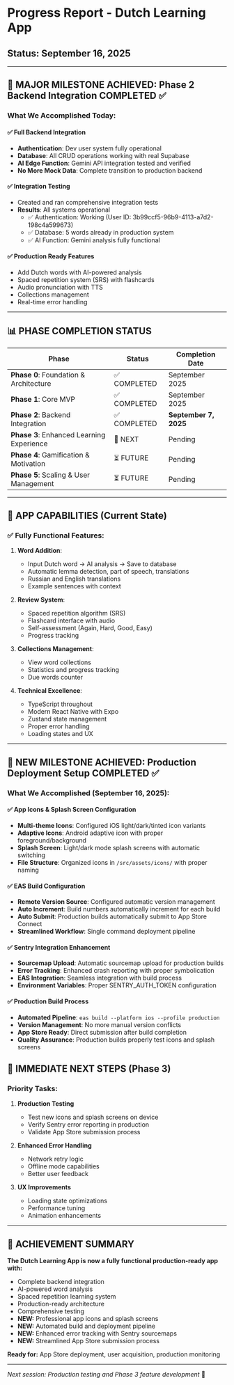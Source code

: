 # Progress Report - Dutch Learning App

## Status: September 16, 2025

---

## 🎯 MAJOR MILESTONE ACHIEVED: Phase 2 Backend Integration COMPLETED ✅

### What We Accomplished Today:

#### ✅ **Full Backend Integration**

- **Authentication**: Dev user system fully operational
- **Database**: All CRUD operations working with real Supabase
- **AI Edge Function**: Gemini API integration tested and verified
- **No More Mock Data**: Complete transition to production backend

#### ✅ **Integration Testing**

- Created and ran comprehensive integration tests
- **Results**: All systems operational
  - ✅ Authentication: Working (User ID: 3b99ccf5-96b9-4113-a7d2-198c4a599673)
  - ✅ Database: 5 words already in production system
  - ✅ AI Function: Gemini analysis fully functional

#### ✅ **Production Ready Features**

- Add Dutch words with AI-powered analysis
- Spaced repetition system (SRS) with flashcards
- Audio pronunciation with TTS
- Collections management
- Real-time error handling

---

## 📊 PHASE COMPLETION STATUS

| Phase                                     | Status       | Completion Date       |
| ----------------------------------------- | ------------ | --------------------- |
| **Phase 0**: Foundation & Architecture    | ✅ COMPLETED | September 2025        |
| **Phase 1**: Core MVP                     | ✅ COMPLETED | September 2025        |
| **Phase 2**: Backend Integration          | ✅ COMPLETED | **September 7, 2025** |
| **Phase 3**: Enhanced Learning Experience | 🔄 NEXT      | Pending               |
| **Phase 4**: Gamification & Motivation    | ⏳ FUTURE    | Pending               |
| **Phase 5**: Scaling & User Management    | ⏳ FUTURE    | Pending               |

---

## 🚀 APP CAPABILITIES (Current State)

### ✅ **Fully Functional Features:**

1. **Word Addition**:
   - Input Dutch word → AI analysis → Save to database
   - Automatic lemma detection, part of speech, translations
   - Russian and English translations
   - Example sentences with context

2. **Review System**:
   - Spaced repetition algorithm (SRS)
   - Flashcard interface with audio
   - Self-assessment (Again, Hard, Good, Easy)
   - Progress tracking

3. **Collections Management**:
   - View word collections
   - Statistics and progress tracking
   - Due words counter

4. **Technical Excellence**:
   - TypeScript throughout
   - Modern React Native with Expo
   - Zustand state management
   - Proper error handling
   - Loading states and UX

---

## 🎯 NEW MILESTONE ACHIEVED: Production Deployment Setup COMPLETED ✅

### What We Accomplished (September 16, 2025):

#### ✅ **App Icons & Splash Screen Configuration**

- **Multi-theme Icons**: Configured iOS light/dark/tinted icon variants
- **Adaptive Icons**: Android adaptive icon with proper foreground/background
- **Splash Screen**: Light/dark mode splash screens with automatic switching
- **File Structure**: Organized icons in `/src/assets/icons/` with proper naming

#### ✅ **EAS Build Configuration**

- **Remote Version Source**: Configured automatic version management
- **Auto Increment**: Build numbers automatically increment for each build
- **Auto Submit**: Production builds automatically submit to App Store Connect
- **Streamlined Workflow**: Single command deployment pipeline

#### ✅ **Sentry Integration Enhancement**

- **Sourcemap Upload**: Automatic sourcemap upload for production builds
- **Error Tracking**: Enhanced crash reporting with proper symbolication
- **EAS Integration**: Seamless integration with build process
- **Environment Variables**: Proper SENTRY_AUTH_TOKEN configuration

#### ✅ **Production Build Process**

- **Automated Pipeline**: `eas build --platform ios --profile production`
- **Version Management**: No more manual version conflicts
- **App Store Ready**: Direct submission after build completion
- **Quality Assurance**: Production builds properly test icons and splash screens

## 🔄 IMMEDIATE NEXT STEPS (Phase 3)

### Priority Tasks:

1. **Production Testing**
   - Test new icons and splash screens on device
   - Verify Sentry error reporting in production
   - Validate App Store submission process

2. **Enhanced Error Handling**
   - Network retry logic
   - Offline mode capabilities
   - Better user feedback

3. **UX Improvements**
   - Loading state optimizations
   - Performance tuning
   - Animation enhancements

---

## 🎉 ACHIEVEMENT SUMMARY

**The Dutch Learning App is now a fully functional production-ready app with:**

- Complete backend integration
- AI-powered word analysis
- Spaced repetition learning system
- Production-ready architecture
- Comprehensive testing
- **NEW:** Professional app icons and splash screens
- **NEW:** Automated build and deployment pipeline
- **NEW:** Enhanced error tracking with Sentry sourcemaps
- **NEW:** Streamlined App Store submission process

**Ready for:** App Store deployment, user acquisition, production monitoring

---

_Next session: Production testing and Phase 3 feature development_ 🚀
